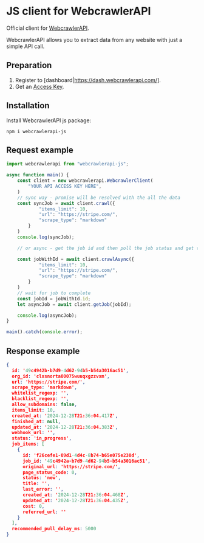 # JS client for WebcrawlerAPI

Official client for [WebcrawlerAPI](https://webcrawlerapi.com/).

WebcrawlerAPI allows you to extract data from any website with just a simple API call.

## Preparation
1. Register to [dashboard|https://dash.webcrawlerapi.com/].
2. Get an [Access Key](https://dash.webcrawlerapi.com/access).

## Installation
Install WebcrawlerAPI js package:

`npm i webcrawlerapi-js`

## Request example

```javascript
import webcrawlerapi from "webcrawlerapi-js";

async function main() {
    const client = new webcrawlerapi.WebcrawlerClient(
        "YOUR API ACCESS KEY HERE",
    )
    // sync way - promise will be resolved with the all the data
    const syncJob = await client.crawl({
            "items_limit": 10,
            "url": "https://stripe.com/",
            "scrape_type": "markdown"
        }
    )
    console.log(syncJob);

    // or async - get the job id and then poll the job status and get the data

    const jobWithId = await client.crawlAsync({
            "items_limit": 10,
            "url": "https://stripe.com/",
            "scrape_type": "markdown"
        }
    )
    // wait for job to complete
    const jobId = jobWithId.id;
    let asyncJob = await client.getJob(jobId);

    console.log(asyncJob);
}

main().catch(console.error);
```

## Response example
```json
{
  id: '49c4942b-b7d9-4d62-94b5-b54a3016ac51',
  org_id: 'clxsnorta00075wuuqxgzzvxm',
  url: 'https://stripe.com/',
  scrape_type: 'markdown',
  whitelist_regexp: '',
  blacklist_regexp: '',
  allow_subdomains: false,
  items_limit: 10,
  created_at: '2024-12-28T21:36:04.417Z',
  finished_at: null,
  updated_at: '2024-12-28T21:36:04.383Z',
  webhook_url: '',
  status: 'in_progress',
  job_items: [
    {
      id: 'f26cefe1-09d1-4d4c-8b74-b65e075e230d',
      job_id: '49c4942a-b7d9-4d62-94b5-b54a3016ac51',
      original_url: 'https://stripe.com/',
      page_status_code: 0,
      status: 'new',
      title: '',
      last_error: '',
      created_at: '2024-12-28T21:36:04.468Z',
      updated_at: '2024-12-28T21:36:04.435Z',
      cost: 0,
      referred_url: ''
    }
  ],
  recommended_pull_delay_ms: 5000
}
```